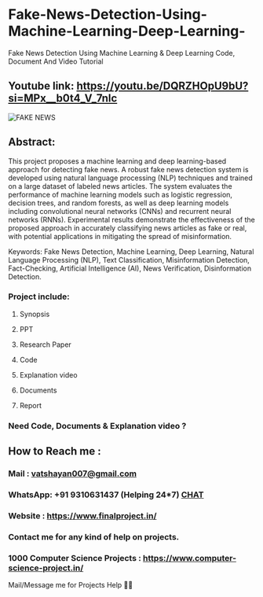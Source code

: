 # Fake-News-Detection-Using-Machine-Learning-Deep-Learning-
Fake News Detection Using Machine Learning & Deep Learning Code, Document And Video Tutorial

## Youtube link: https://youtu.be/DQRZHOpU9bU?si=MPx__b0t4_V_7nlc

![FAKE NEWS](https://github.com/user-attachments/assets/4c925e9b-8103-4c16-b7c1-903f0da63c9d)

## Abstract:
This project proposes a machine learning and deep learning-based approach for detecting fake news. A robust fake news detection system is developed using natural language processing (NLP) techniques and trained on a large dataset of labeled news articles. The system evaluates the performance of machine learning models such as logistic regression, decision trees, and random forests, as well as deep learning models including convolutional neural networks (CNNs) and recurrent neural networks (RNNs). Experimental results demonstrate the effectiveness of the proposed approach in accurately classifying news articles as fake or real, with potential applications in mitigating the spread of misinformation.

Keywords:
Fake News Detection, Machine Learning, Deep Learning, Natural Language Processing (NLP), Text Classification, Misinformation Detection, Fact-Checking, Artificial Intelligence (AI), News Verification, Disinformation Detection.

### Project include: 

1. Synopsis

2. PPT

3. Research Paper


4. Code

5. Explanation video

6. Documents

7. Report


### Need Code, Documents & Explanation video ? 

## How to Reach me :

### Mail : vatshayan007@gmail.com 

### WhatsApp: +91 9310631437 (Helping 24*7) **[CHAT](https://wa.me/message/CHWN2AHCPMAZK1)** 

### Website : https://www.finalproject.in/

### Contact me for any kind of help on projects.
### 1000 Computer Science Projects : https://www.computer-science-project.in/


Mail/Message me for Projects Help 🙏🏻
